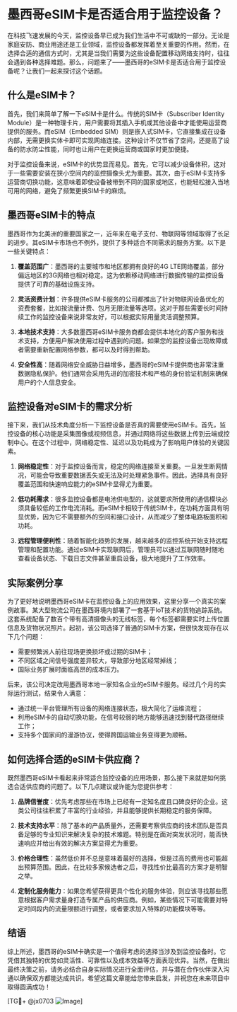 # 墨西哥eSIM卡是否适合用于监控设备？

在科技飞速发展的今天，监控设备早已成为我们生活中不可或缺的一部分。无论是家庭安防、商业用途还是工业领域，监控设备都发挥着至关重要的作用。然而，在选择合适的通信方式时，尤其是当我们需要为这些设备配置移动网络支持时，往往会遇到各种选择难题。那么，问题来了——墨西哥的eSIM卡是否适合用于监控设备呢？让我们一起来探讨这个话题。

## 什么是eSIM卡？

首先，我们来简单了解一下eSIM卡是什么。传统的SIM卡（Subscriber Identity Module）是一种物理卡片，用户需要将其插入手机或其他设备中才能使用运营商提供的服务。而eSIM（Embedded SIM）则是嵌入式SIM卡，它直接集成在设备内部，无需更换实体卡即可实现网络连接。这种设计不仅节省了空间，还提高了设备的防水防尘性能，同时也让用户在更换运营商或国家时更加便捷。

对于监控设备来说，eSIM卡的优势显而易见。首先，它可以减少设备体积，这对于一些需要安装在狭小空间内的监控摄像头尤为重要。其次，由于eSIM卡支持多运营商切换功能，这意味着即使设备被带到不同的国家或地区，也能轻松接入当地可用的网络，避免了频繁更换SIM卡的麻烦。

## 墨西哥eSIM卡的特点

墨西哥作为北美洲的重要国家之一，近年来在电子支付、物联网等领域取得了长足的进步。其eSIM卡市场也不例外，提供了多种适合不同需求的服务方案。以下是一些关键特点：

1. **覆盖范围广**：墨西哥的主要城市和地区都拥有良好的4G LTE网络覆盖，部分偏远地区的3G网络也相对稳定。这为依赖移动网络进行数据传输的监控设备提供了可靠的基础设施支持。
   
2. **灵活资费计划**：许多提供eSIM卡服务的公司都推出了针对物联网设备优化的资费套餐，比如按流量计费、包月无限流量等选项。这对于那些需要长时间持续工作的监控设备来说非常友好，可以根据实际用量灵活调整预算。

3. **本地技术支持**：大多数墨西哥eSIM卡服务商都会提供本地化的客户服务和技术支持，方便用户解决使用过程中遇到的问题。如果您的监控设备出现故障或者需要重新配置网络参数，都可以及时得到帮助。

4. **安全性高**：随着网络安全威胁日益增多，墨西哥的eSIM卡提供商也非常注重数据隐私保护。他们通常会采用先进的加密技术和严格的身份验证机制来确保用户的个人信息安全。

## 监控设备对eSIM卡的需求分析

接下来，我们从技术角度分析一下监控设备是否真的需要使用eSIM卡。首先，监控设备的核心功能是采集图像或视频信息，并通过网络将这些数据上传到云端或控制中心。在这个过程中，网络稳定性、延迟以及功耗成为了影响用户体验的关键因素。

1. **网络稳定性**：对于监控设备而言，稳定的网络连接至关重要。一旦发生断网情况，可能会导致重要数据丢失或无法及时处理紧急事件。因此，选择具有良好覆盖范围和快速响应能力的eSIM卡显得尤为重要。

2. **低功耗需求**：很多监控设备都是电池供电型的，这就要求所使用的通信模块必须具备较低的工作电流消耗。而eSIM卡相较于传统SIM卡，在功耗方面具有明显优势，因为它不需要额外的空间和接口设计，从而减少了整体电路板面积和功耗。

3. **远程管理便利性**：随着智能化趋势的发展，越来越多的监控系统开始支持远程管理和配置功能。通过eSIM卡实现联网后，管理员可以通过互联网随时随地查看设备状态、下载日志文件甚至重启设备，极大地提升了工作效率。

## 实际案例分享

为了更好地说明墨西哥eSIM卡在监控设备上的应用效果，这里分享一个真实的案例故事。某大型物流公司在墨西哥境内部署了一套基于IoT技术的货物追踪系统。这套系统配备了数百个带有高清摄像头的无线标签，每个标签都需要实时上传位置信息及货物状况照片。起初，该公司选择了普通的SIM卡方案，但很快发现存在以下几个问题：

- 需要频繁派人前往现场更换损坏或过期的SIM卡；
- 不同区域之间信号强度差异较大，导致部分地区经常掉线；
- 国际业务扩展时面临高昂的成本压力。

后来，该公司决定改用墨西哥本地一家知名企业的eSIM卡服务。经过几个月的实际运行测试，结果令人满意：

- 通过统一平台管理所有设备的网络连接状态，极大简化了运维流程；
- 利用eSIM卡的自动切换功能，在信号较弱的地方能够迅速找到替代路径继续工作；
- 支持多个国家间的漫游协议，使得跨国运输业务变得更为顺畅。

## 如何选择合适的eSIM卡供应商？

既然墨西哥eSIM卡看起来非常适合监控设备的应用场景，那么接下来就是如何挑选合适供应商的问题了。以下几点建议或许能为您提供参考：

1. **品牌信誉度**：优先考虑那些在市场上已经有一定知名度且口碑良好的企业。这类公司往往积累了丰富的行业经验，并且能够提供长期稳定的服务保障。

2. **技术支持水平**：除了基本的产品质量外，还需要考察供应商的技术团队是否具备足够的专业知识来解决复杂的技术难题。特别是在面对突发状况时，能否快速响应并给出有效的解决方案显得尤为重要。

3. **价格合理性**：虽然低价并不总是意味着最好的选择，但是过高的费用也可能超出预算范围。因此，在比较多家候选者之后，寻找性价比最高的方案才是明智之举。

4. **定制化服务能力**：如果您希望获得更具个性化的服务体验，则应该寻找那些愿意根据客户需求量身打造专属产品的供应商。例如，某些情况下可能需要对特定时间段内的流量限额进行调整，或者要求加入特殊的功能模块等等。

## 结语

综上所述，墨西哥的eSIM卡确实是一个值得考虑的选择当涉及到监控设备时。它凭借其独特的优势如灵活性、可靠性以及成本效益等方面表现优异。当然，在做出最终决策之前，请务必结合自身实际情况进行全面评估，并与潜在合作伙伴深入沟通以确保双方都能达成共识。希望这篇文章能给您带来启发，并祝您在未来项目中取得圆满成功！

[TG💪+ @jx0703 ![Image](https://github.com/user-attachments/assets/dbca1d08-cadb-493c-b0ec-ad6f7a83f270)]